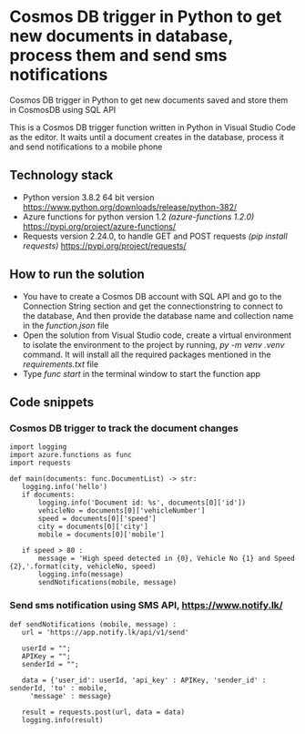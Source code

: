 # Cosmos DB trigger in Python to get new documents in database, process them and send sms notifications

Cosmos DB trigger in Python to get new documents saved and store them in CosmosDB using SQL API

This is a Cosmos DB trigger function written in Python in Visual Studio Code as the editor. It waits until a document creates in the database, process it and send notifications to a mobile phone

## Technology stack  
* Python version 3.8.2 64 bit version https://www.python.org/downloads/release/python-382/
* Azure functions for python version 1.2 *(azure-functions 1.2.0)* https://pypi.org/project/azure-functions/
* Requests version 2.24.0, to handle GET and POST requests *(pip install requests)* https://pypi.org/project/requests/

## How to run the solution
 * You have to create a Cosmos DB account with SQL API and go to the Connection String section and get the connectionstring to connect to the database, And then provide the database name and collection name in the *function.json* file 
 * Open the solution from Visual Studio code, create a virtual environment to isolate the environment to the project by running, *py -m venv .venv* command. It will install all the required packages mentioned in the *requirements.txt* file
 * Type *func start* in the terminal window to start the function app

 ## Code snippets
 
 ### Cosmos DB trigger to track the document changes
 ```
 import logging
import azure.functions as func
import requests

def main(documents: func.DocumentList) -> str:
    logging.info('hello')
    if documents:
        logging.info('Document id: %s', documents[0]['id'])
        vehicleNo = documents[0]['vehicleNumber']
        speed = documents[0]['speed']
        city = documents[0]['city']
        mobile = documents[0]['mobile']

    if speed > 80 :
        message = 'High speed detected in {0}, Vehicle No {1} and Speed {2},'.format(city, vehicleNo, speed)
        logging.info(message)
        sendNotifications(mobile, message)
 ```
 
 ### Send sms notification using SMS API, https://www.notify.lk/
 ```
 def sendNotifications (mobile, message) :
    url = 'https://app.notify.lk/api/v1/send'
    
    userId = "";
    APIKey = "";
    senderId = "";
    
    data = {'user_id': userId, 'api_key' : APIKey, 'sender_id' : senderId, 'to' : mobile, 
      'message' : message} 

    result = requests.post(url, data = data)
    logging.info(result)
 ```
